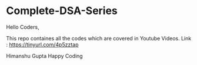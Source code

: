 # Complete-DSA-Series

Hello Coders,

This repo containes all the codes which are covered in Youtube Videos.
Link : https://tinyurl.com/4p5zztap

Himanshu Gupta 
Happy Coding 
